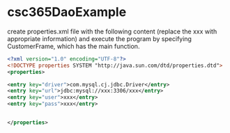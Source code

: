# csc365DaoExample

create properties.xml file with the following content (replace the xxx with appropriate information) and execute the program by specifying CustomerFrame, which has the main function.

```xml
<?xml version="1.0" encoding="UTF-8"?>
<!DOCTYPE properties SYSTEM "http://java.sun.com/dtd/properties.dtd">
<properties>

<entry key="driver">com.mysql.cj.jdbc.Driver</entry>
<entry key="url">jdbc:mysql://xxx:3306/xxx</entry>
<entry key="user">xxx</entry>
<entry key="pass">xxx</entry>


</properties>
```
